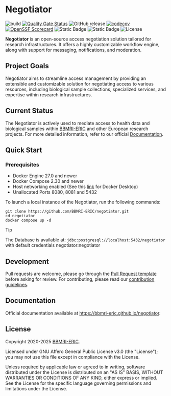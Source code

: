 # Negotiator

![build](https://github.com/BBMRI-ERIC/negotiator-v3/actions/workflows/CI.yml/badge.svg?)
[![Quality Gate Status](https://sonarcloud.io/api/project_badges/measure?project=BBMRI-ERIC_negotiator&metric=alert_status)](https://sonarcloud.io/summary/new_code?id=BBMRI-ERIC_negotiator)
![GitHub release](https://img.shields.io/github/v/release/BBMRI-ERIC/negotiator)
[![codecov](https://codecov.io/github/BBMRI-ERIC/negotiator/graph/badge.svg?token=YN9M34IM3S)](https://codecov.io/github/BBMRI-ERIC/negotiator)
[![OpenSSF Scorecard](https://api.scorecard.dev/projects/github.com/BBMRI-ERIC/negotiator/badge)](https://scorecard.dev/viewer/?uri=github.com/BBMRI-ERIC/negotiator)
![Static Badge](https://img.shields.io/badge/Java%20Code%20Style-Google-orange)
![Static Badge](https://img.shields.io/badge/Docker-bbmrieric%2Fnegotiator-blue)
![License](https://img.shields.io/github/license/BBMRI-ERIC/negotiator)

**Negotiator** is an open-source access negotiation solution tailored for research infrastructures. It offers a highly
customizable workflow engine, along with support for messaging, notifications, and moderation.

## Project Goals

Negotiator aims to streamline access management by providing an extensible and customizable solution for negotiating
access to various resources, including biological sample collections, specialized services, and expertise within
research infrastructures.

## Current Status

The Negotiator is actively used to mediate access to health data and biological samples
within [BBMRI-ERIC](bbmri-eric.eu) and other
European research projects. For more detailed information, refer to our
official [Documentation](https://bbmri-eric.github.io/negotiator).

## Quick Start

### Prerequisites

- Docker Engine 27.0 and newer
- Docker Compose 2.30 and newer
- Host networking enabled (See this [link](https://docs.docker.com/engine/network/drivers/host/) for Docker Desktop)
- Unallocated Ports 8080, 8081 and 5432

To launch a local instance of the Negotiator, run the following commands:
```shell
git clone https://github.com/BBMRI-ERIC/negotiator.git
cd negotiator
docker compose up -d
```


> [!TIP]
> The Database is available at: ``
jdbc:postgresql://localhost:5432/negotiator
``
> with default credentials negotiator:negotiator

## Development

Pull requests are welcome, please go through the [Pull Request template](.github/pull_request_template.md) before asking
for review.
For contributing, please read our [contribution guidelines](docs/contributing.md).

## Documentation

Official documentation available at https://bbmri-eric.github.io/negotiator.

## License

Copyright 2020-2025 [BBMRI-ERIC](https://bbmri-eric.eu).

Licensed under GNU Affero General Public License v3.0 (the "License");
you may not use this file except in compliance with the License.

Unless required by applicable law or agreed to in writing, software distributed under the License is
distributed on an "AS IS" BASIS, WITHOUT WARRANTIES OR CONDITIONS OF ANY KIND, either express or
implied. See the License for the specific language governing permissions and limitations under the
License.

